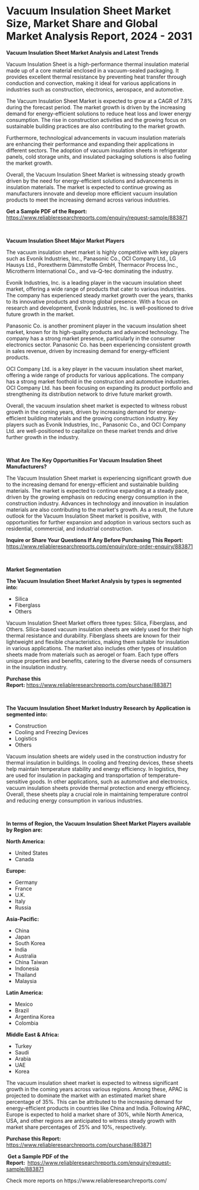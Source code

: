 <p><h1>Vacuum Insulation Sheet Market Size, Market Share and Global Market Analysis Report, 2024 - 2031</h1></p><p><strong>Vacuum Insulation Sheet Market Analysis and Latest Trends</strong></p>
<p><p>Vacuum Insulation Sheet is a high-performance thermal insulation material made up of a core material enclosed in a vacuum-sealed packaging. It provides excellent thermal resistance by preventing heat transfer through conduction and convection, making it ideal for various applications in industries such as construction, electronics, aerospace, and automotive.</p><p>The Vacuum Insulation Sheet Market is expected to grow at a CAGR of 7.8% during the forecast period. The market growth is driven by the increasing demand for energy-efficient solutions to reduce heat loss and lower energy consumption. The rise in construction activities and the growing focus on sustainable building practices are also contributing to the market growth.</p><p>Furthermore, technological advancements in vacuum insulation materials are enhancing their performance and expanding their applications in different sectors. The adoption of vacuum insulation sheets in refrigerator panels, cold storage units, and insulated packaging solutions is also fueling the market growth.</p><p>Overall, the Vacuum Insulation Sheet Market is witnessing steady growth driven by the need for energy-efficient solutions and advancements in insulation materials. The market is expected to continue growing as manufacturers innovate and develop more efficient vacuum insulation products to meet the increasing demand across various industries.</p></p>
<p><strong>Get a Sample PDF of the Report:&nbsp;</strong> <a href="https://www.reliableresearchreports.com/enquiry/request-sample/883871">https://www.reliableresearchreports.com/enquiry/request-sample/883871</a></p>
<p>&nbsp;</p>
<p><strong>Vacuum Insulation Sheet Major Market Players</strong></p>
<p><p>The vacuum insulation sheet market is highly competitive with key players such as Evonik Industries, Inc., Panasonic Co., OCI Company Ltd., LG Hausys Ltd., Porextherm Dämmstoffe GmbH, Thermacor Process Inc., Microtherm International Co., and va-Q-tec dominating the industry.</p><p>Evonik Industries, Inc. is a leading player in the vacuum insulation sheet market, offering a wide range of products that cater to various industries. The company has experienced steady market growth over the years, thanks to its innovative products and strong global presence. With a focus on research and development, Evonik Industries, Inc. is well-positioned to drive future growth in the market.</p><p>Panasonic Co. is another prominent player in the vacuum insulation sheet market, known for its high-quality products and advanced technology. The company has a strong market presence, particularly in the consumer electronics sector. Panasonic Co. has been experiencing consistent growth in sales revenue, driven by increasing demand for energy-efficient products.</p><p>OCI Company Ltd. is a key player in the vacuum insulation sheet market, offering a wide range of products for various applications. The company has a strong market foothold in the construction and automotive industries. OCI Company Ltd. has been focusing on expanding its product portfolio and strengthening its distribution network to drive future market growth.</p><p>Overall, the vacuum insulation sheet market is expected to witness robust growth in the coming years, driven by increasing demand for energy-efficient building materials and the growing construction industry. Key players such as Evonik Industries, Inc., Panasonic Co., and OCI Company Ltd. are well-positioned to capitalize on these market trends and drive further growth in the industry.</p></p>
<p>&nbsp;</p>
<p><strong>What Are The Key Opportunities For Vacuum Insulation Sheet Manufacturers?</strong></p>
<p><p>The Vacuum Insulation Sheet market is experiencing significant growth due to the increasing demand for energy-efficient and sustainable building materials. The market is expected to continue expanding at a steady pace, driven by the growing emphasis on reducing energy consumption in the construction industry. Advances in technology and innovation in insulation materials are also contributing to the market's growth. As a result, the future outlook for the Vacuum Insulation Sheet market is positive, with opportunities for further expansion and adoption in various sectors such as residential, commercial, and industrial construction.</p></p>
<p><strong>Inquire or Share Your Questions If Any Before Purchasing This Report:</strong> <a href="https://www.reliableresearchreports.com/enquiry/pre-order-enquiry/883871">https://www.reliableresearchreports.com/enquiry/pre-order-enquiry/883871</a></p>
<p>&nbsp;</p>
<p><strong>Market Segmentation</strong></p>
<p><strong>The Vacuum Insulation Sheet Market Analysis by types is segmented into:</strong></p>
<p><ul><li>Silica</li><li>Fiberglass</li><li>Others</li></ul></p>
<p><p>Vacuum Insulation Sheet Market offers three types: Silica, Fiberglass, and Others. Silica-based vacuum insulation sheets are widely used for their high thermal resistance and durability. Fiberglass sheets are known for their lightweight and flexible characteristics, making them suitable for insulation in various applications. The market also includes other types of insulation sheets made from materials such as aerogel or foam. Each type offers unique properties and benefits, catering to the diverse needs of consumers in the insulation industry.</p></p>
<p><strong>Purchase this Report:&nbsp;</strong><a href="https://www.reliableresearchreports.com/purchase/883871">https://www.reliableresearchreports.com/purchase/883871</a></p>
<p>&nbsp;</p>
<p><strong>The Vacuum Insulation Sheet Market Industry Research by Application is segmented into:</strong></p>
<p><ul><li>Construction</li><li>Cooling and Freezing Devices</li><li>Logistics</li><li>Others</li></ul></p>
<p><p>Vacuum insulation sheets are widely used in the construction industry for thermal insulation in buildings. In cooling and freezing devices, these sheets help maintain temperature stability and energy efficiency. In logistics, they are used for insulation in packaging and transportation of temperature-sensitive goods. In other applications, such as automotive and electronics, vacuum insulation sheets provide thermal protection and energy efficiency. Overall, these sheets play a crucial role in maintaining temperature control and reducing energy consumption in various industries.</p></p>
<p>&nbsp;</p>
<p><strong>In terms of Region, the Vacuum Insulation Sheet Market Players available by Region are:</strong></p>
<p>
    <p> <strong> North America: </strong>
        <ul>
            <li>United States</li>
            <li>Canada</li>
        </ul>
        </p> 
    <p> <strong> Europe: </strong>
        <ul>
            <li>Germany</li>
            <li>France</li>
            <li>U.K.</li>
            <li>Italy</li>
            <li>Russia</li>
        </ul>
        </p> 
    <p> <strong> Asia-Pacific: </strong>
        <ul>
            <li>China</li>
            <li>Japan</li>
            <li>South Korea</li>
            <li>India</li>
            <li>Australia</li>
            <li>China Taiwan</li>
            <li>Indonesia</li>
            <li>Thailand</li>
            <li>Malaysia</li>
        </ul>
        </p> 
    <p> <strong> Latin America: </strong>
        <ul>
            <li>Mexico</li>
            <li>Brazil</li>
            <li>Argentina Korea</li>
            <li>Colombia</li>
        </ul>
        </p> 
    <p> <strong> Middle East & Africa: </strong>
        <ul>
            <li>Turkey</li>
            <li>Saudi</li>
            <li>Arabia</li>
            <li>UAE</li>
            <li>Korea</li>
        </ul>
    </p>
    </p>
<p><p>The vacuum insulation sheet market is expected to witness significant growth in the coming years across various regions. Among these, APAC is projected to dominate the market with an estimated market share percentage of 35%. This can be attributed to the increasing demand for energy-efficient products in countries like China and India. Following APAC, Europe is expected to hold a market share of 30%, while North America, USA, and other regions are anticipated to witness steady growth with market share percentages of 25% and 10%, respectively.</p></p>
<p><strong>Purchase this Report: </strong><a href="https://www.reliableresearchreports.com/purchase/883871">https://www.reliableresearchreports.com/purchase/883871</a></p>
<p>&nbsp;<strong>Get a Sample PDF of the Report:&nbsp;&nbsp;</strong><a href="https://www.reliableresearchreports.com/enquiry/request-sample/883871">https://www.reliableresearchreports.com/enquiry/request-sample/883871</a></p>
<p><strong></strong></p>
<p>Check more reports on https://www.reliableresearchreports.com/</p>
